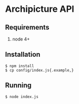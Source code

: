 # Archipicture API

## Requirements

1. node 4+

## Installation

    $ npm install
    $ cp config/index.js{.example,}

## Running

    $ node index.js
